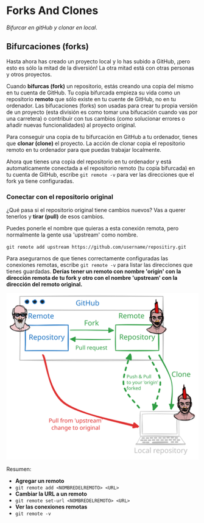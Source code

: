 # Forks And Clones

*Bifurcar en gitHub y clonar en local*.

## Bifurcaciones (forks)

Hasta ahora has creado un proyecto local y lo has subido a GitHub, ¡pero esto es sólo la mitad de la diversión! La otra mitad está con otras personas y otros proyectos.

Cuando **bifurcas (fork)** un repositorio, estás creando una copia del mismo en tu cuenta de GitHub. Tu copia bifurcada empieza su vida como un repositorio **remoto** que sólo existe en tu cuente de GitHub, no en tu ordenador. Las bifucaciones (forks) son usadas para crear tu propia versión de un proyecto (esta división es como tomar una bifucación cuando vas por una carretera) o contribuir con tus cambios (como solucionar errores o añadir nuevas funcionalidades) al proyecto original.

Para conseguir una copia de tu bifurcación en GitHub a tu ordenador, tienes que **clonar (clone)** el proyecto. La acción de clonar copia el repositorio remoto en tu ordenador para que puedas trabajar localmente.

Ahora que tienes una copia del repositorio en tu ordenador y está automaticamente conectada a el repositorio remoto (tu copia bifurcada) en tu cuenta de GitHub, escribe `git remote -v` para ver las direcciones que el fork ya tiene configuradas.

### Conectar con el repositorio original

¿Qué pasa si el repositorio original tiene cambios nuevos? Vas a querer tenerlos y **tirar (pull)** de esos cambios.

Puedes ponerle el nombre que quieras a esta conexión remota, pero normalmente la gente usa 'upstream' como nombre.

`git remote add upstream https://github.com/username/repositiry.git`

Para asegurarnos de que tienes correctamente configuradas las conexiones remotas, escribe `git remote -v` para listar las direcciones que tienes guardadas. **Derías tener un remoto con nombre 'origin' con la dirección remota de tu fork y otro con el nombre 'upstream' con la dirección del remoto original.**

![fork_clone.svg](assets/fork_clone.svg)

Resumen:

+ **Agregar un remoto**
+ `git remote add <NOMBREDELREMOTO> <URL>`
+ **Cambiar la URL a un remoto**
+ `git remote set-url <NOMBREDELREMOTO> <URL>`
+ **Ver las conexiones remotas**
+ `git remote -v`
